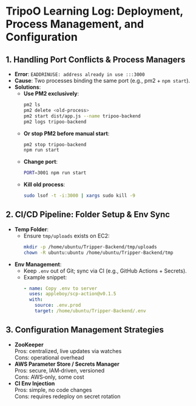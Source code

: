 # TripoO Learning Log: Deployment, Process Management, and Configuration

## 1. Handling Port Conflicts & Process Managers
- **Error**: `EADDRINUSE: address already in use :::3000`
- **Cause**: Two processes binding the same port (e.g., pm2 + `npm start`).
- **Solutions**:
  - **Use PM2 exclusively**:
    ```bash
    pm2 ls
    pm2 delete <old-process>
    pm2 start dist/app.js --name tripoo-backend
    pm2 logs tripoo-backend
    ```
  - **Or stop PM2 before manual start**:
    ```bash
    pm2 stop tripoo-backend
    npm run start
    ```
  - **Change port**:
    ```bash
    PORT=3001 npm run start
    ```
  - **Kill old process**:
    ```bash
    sudo lsof -t -i:3000 | xargs sudo kill -9
    ```

## 2. CI/CD Pipeline: Folder Setup & Env Sync
- **Temp Folder**:
  - Ensure `tmp/uploads` exists on EC2:
    ```bash
    mkdir -p /home/ubuntu/Tripper-Backend/tmp/uploads
    chown -R ubuntu:ubuntu /home/ubuntu/Tripper-Backend/tmp
    ```
- **Env Management**:
  - Keep `.env` out of Git; sync via CI (e.g., GitHub Actions + Secrets).
  - Example snippet:
    ```yaml
    - name: Copy .env to server
      uses: appleboy/scp-action@v0.1.5
      with:
        source: .env.prod
        target: /home/ubuntu/Tripper-Backend/.env
    ```

## 3. Configuration Management Strategies
- **ZooKeeper**  
  Pros: centralized, live updates via watches  
  Cons: operational overhead
- **AWS Parameter Store / Secrets Manager**  
  Pros: secure, IAM‑driven, versioned  
  Cons: AWS‑only, some cost
- **CI Env Injection**  
  Pros: simple, no code changes  
  Cons: requires redeploy on secret rotation




